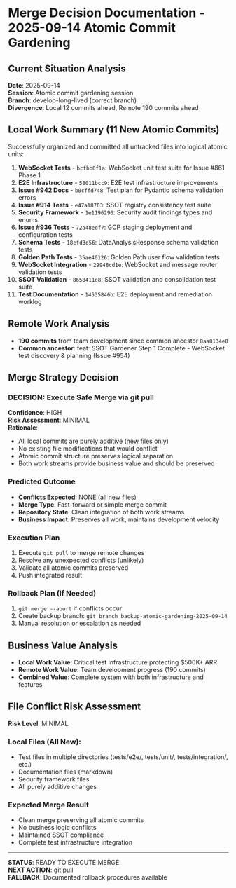 # Merge Decision Documentation - 2025-09-14 Atomic Commit Gardening

## Current Situation Analysis
**Date**: 2025-09-14  
**Session**: Atomic commit gardening session  
**Branch**: develop-long-lived (correct branch)  
**Divergence**: Local 12 commits ahead, Remote 190 commits ahead

## Local Work Summary (11 New Atomic Commits)
Successfully organized and committed all untracked files into logical atomic units:

1. **WebSocket Tests** - `bcfbb0f1a`: WebSocket unit test suite for Issue #861 Phase 1
2. **E2E Infrastructure** - `58011bcc9`: E2E test infrastructure improvements  
3. **Issue #942 Docs** - `b0cffd748`: Test plan for Pydantic schema validation errors
4. **Issue #914 Tests** - `e47a18763`: SSOT registry consistency test suite
5. **Security Framework** - `1e1196290`: Security audit findings types and enums
6. **Issue #936 Tests** - `72a48edf7`: GCP staging deployment and configuration tests
7. **Schema Tests** - `18efd3d56`: DataAnalysisResponse schema validation tests
8. **Golden Path Tests** - `35ae46126`: Golden Path user flow validation tests
9. **WebSocket Integration** - `29948cd1e`: WebSocket and message router validation tests
10. **SSOT Validation** - `8658411d8`: SSOT validation and consolidation test suite
11. **Test Documentation** - `14535846b`: E2E deployment and remediation worklog

## Remote Work Analysis
- **190 commits** from team development since common ancestor `8aa8134e8`
- **Common ancestor**: feat: SSOT Gardener Step 1 Complete - WebSocket test discovery & planning (Issue #954)

## Merge Strategy Decision

### DECISION: Execute Safe Merge via git pull
**Confidence**: HIGH  
**Risk Assessment**: MINIMAL  
**Rationale**: 
- All local commits are purely additive (new files only)
- No existing file modifications that would conflict
- Atomic commit structure preserves logical separation
- Both work streams provide business value and should be preserved

### Predicted Outcome
- **Conflicts Expected**: NONE (all new files)
- **Merge Type**: Fast-forward or simple merge commit
- **Repository State**: Clean integration of both work streams
- **Business Impact**: Preserves all work, maintains development velocity

### Execution Plan
1. Execute `git pull` to merge remote changes
2. Resolve any unexpected conflicts (unlikely)
3. Validate all atomic commits preserved
4. Push integrated result

### Rollback Plan (If Needed)
1. `git merge --abort` if conflicts occur
2. Create backup branch: `git branch backup-atomic-gardening-2025-09-14`
3. Manual resolution or escalation as needed

## Business Value Analysis
- **Local Work Value**: Critical test infrastructure protecting $500K+ ARR
- **Remote Work Value**: Team development progress (190 commits)
- **Combined Value**: Complete system with both infrastructure and features

## File Conflict Risk Assessment
**Risk Level**: MINIMAL

### Local Files (All New):
- Test files in multiple directories (tests/e2e/, tests/unit/, tests/integration/, etc.)
- Documentation files (markdown)
- Security framework files
- All purely additive changes

### Expected Merge Result
- Clean merge preserving all atomic commits
- No business logic conflicts
- Maintained SSOT compliance
- Complete test infrastructure integration

---

**STATUS**: READY TO EXECUTE MERGE  
**NEXT ACTION**: git pull  
**FALLBACK**: Documented rollback procedures available